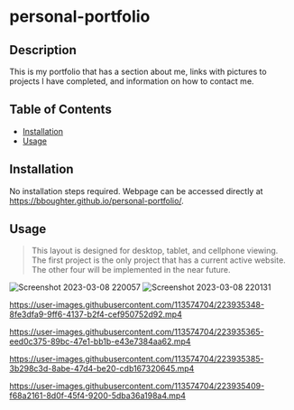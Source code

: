 # personal-portfolio

## Description

This is my portfolio that has a section about me, links with pictures to projects I have completed, and information on how to 
contact me. 

## Table of Contents 

- [Installation](#installation)
- [Usage](#usage)

## Installation

No installation steps required. Webpage can be accessed directly at https://bboughter.github.io/personal-portfolio/.

## Usage

>This layout is designed for desktop, tablet, and cellphone viewing. The first project is the only project that has a current active website. The other four will be implemented in the near future.

![Screenshot 2023-03-08 220057](https://user-images.githubusercontent.com/113574704/223934816-de03db5f-5718-4728-9dfe-84a145bf595c.png)
![Screenshot 2023-03-08 220131](https://user-images.githubusercontent.com/113574704/223934857-5a7863f7-4359-4d07-bb9c-0e318fc94945.png)



https://user-images.githubusercontent.com/113574704/223935348-8fe3dfa9-9ff6-4137-b2f4-cef950752d92.mp4



https://user-images.githubusercontent.com/113574704/223935365-eed0c375-89bc-47e1-bb1b-e43e7384aa62.mp4



https://user-images.githubusercontent.com/113574704/223935385-3b298c3d-8abe-47d4-be20-cdb167320645.mp4



https://user-images.githubusercontent.com/113574704/223935409-f68a2161-8d0f-45f4-9200-5dba36a198a4.mp4

